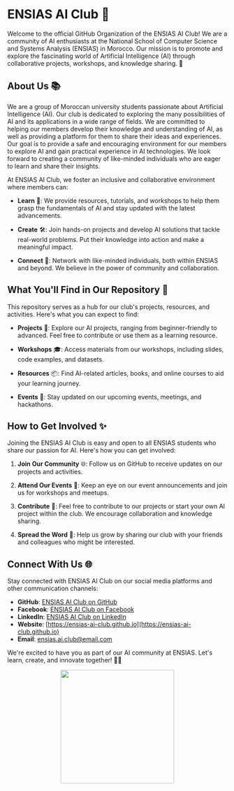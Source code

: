 # ENSIAS AI Club 🤖

Welcome to the official GitHub Organization of the ENSIAS AI Club! We are a community of AI enthusiasts at the National School of Computer Science and Systems Analysis (ENSIAS) in Morocco. Our mission is to promote and explore the fascinating world of Artificial Intelligence (AI) through collaborative projects, workshops, and knowledge sharing. 🚀

## About Us 📚
We are a group of Moroccan university students passionate about Artificial Intelligence (AI). Our club is dedicated to exploring the many possibilities of AI and its applications in a wide range of fields. We are committed to helping our members develop their knowledge and understanding of AI, as well as providing a platform for them to share their ideas and experiences. Our goal is to provide a safe and encouraging environment for our members to explore AI and gain practical experience in AI technologies. We look forward to creating a community of like-minded individuals who are eager to learn and share their insights.

At ENSIAS AI Club, we foster an inclusive and collaborative environment where members can:

- **Learn** 📖: We provide resources, tutorials, and workshops to help them grasp the fundamentals of AI and stay updated with the latest advancements.

- **Create** 🛠️: Join hands-on projects and develop AI solutions that tackle real-world problems. Put their knowledge into action and make a meaningful impact.

- **Connect** 🤝: Network with like-minded individuals, both within ENSIAS and beyond. We believe in the power of community and collaboration.

## What You'll Find in Our Repository 📂

This repository serves as a hub for our club's projects, resources, and activities. Here's what you can expect to find:

- **Projects** 🌟: Explore our AI projects, ranging from beginner-friendly to advanced. Feel free to contribute or use them as a learning resource.

- **Workshops** 🎓: Access materials from our workshops, including slides, code examples, and datasets.

- **Resources** 📦: Find AI-related articles, books, and online courses to aid your learning journey.

- **Events** 📅: Stay updated on our upcoming events, meetings, and hackathons.

## How to Get Involved ✨

Joining the ENSIAS AI Club is easy and open to all ENSIAS students who share our passion for AI. Here's how you can get involved:

1. **Join Our Community** 🌐: Follow us on GitHub to receive updates on our projects and activities.

2. **Attend Our Events** 📣: Keep an eye on our event announcements and join us for workshops and meetups.

3. **Contribute** 🙌: Feel free to contribute to our projects or start your own AI project within the club. We encourage collaboration and knowledge sharing.

4. **Spread the Word** 📢: Help us grow by sharing our club with your friends and colleagues who might be interested.

## Connect With Us 🌐

Stay connected with ENSIAS AI Club on our social media platforms and other communication channels:

- **GitHub**: [ENSIAS AI Club on GitHub](https://github.com/ensias-ai-club)
- **Facebook**: [ENSIAS AI Club on Facebook](https://www.facebook.com/ensiasai)
- **LinkedIn**: [ENSIAS AI Club on LinkedIn](https://www.linkedin.com/company/ensiasai/)
- **Website**: [https://ensias-ai-club.github.io](https://ensias-ai-club.github.io)
- **Email**: [ensias.ai.club@email.com](mailto:ensiais.ai.club@email.com)

We're excited to have you as part of our AI community at ENSIAS. Let's learn, create, and innovate together! 🤖🚀

<div align="center">
<img width="260" src="https://ensias-ai-club.github.io/assets/images/ENSIAS_AI_Club_Logo_BG.jpg">
</div>

